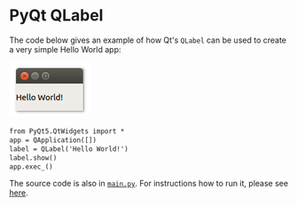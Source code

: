 # PyQt QLabel

The code below gives an example of how Qt's `QLabel` can be used to create a very simple Hello World app:

![PyQt QLabel screenshot](pyqt-qlabel.png)

```
from PyQt5.QtWidgets import *
app = QApplication([])
label = QLabel('Hello World!')
label.show()
app.exec_()
```

The source code is also in [`main.py`](main.py). For instructions how to run it, please see [here](https://github.com/1mh/pyqt-examples#running-the-examples).
